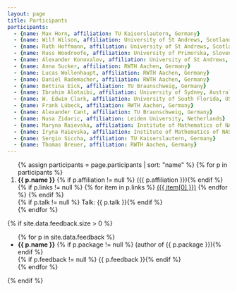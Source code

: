 ```yaml
---
layout: page
title: Participants
participants:
  - {name: Max Horn, affiliation: TU Kaiserslautern, Germany}
  - {name: Wilf Wilson, affiliation: University of St Andrews, Scotland}
  - {name: Ruth Hoffmann, affiliation: University of St Andrews, Scotland}
  - {name: Russ Woodroofe, affiliation: University of Primorska, Slovenia}
  - {name: Alexander Konovalov, affiliation: University of St Andrews, Scotland}
  - {name: Anna Sucker, affiliation: RWTH Aachen, Germany}
  - {name: Lucas Wollenhaupt, affiliation: RWTH Aachen, Germany}
  - {name: Daniel Rademacher, affiliation: RWTH Aachen, Germany}
  - {name: Bettina Eick, affiliation: TU Braunschweig, Germany}
  - {name: Ibrahim Alotaibi, affiliation: University of Sydney, Australia}
  - {name: W. Edwin Clark, affiliation: University of South Florida, USA}
  - {name: Frank Lübeck, affiliation: RWTH Aachen, Germany}
  - {name: Alexander Cant, affiliation: TU Braunschweig, Germany}
  - {name: Nusa Zidaric, affiliation: Leiden University, Netherlands}
  - {name: Maryna Raievska, affiliation: Institute of Mathematics of NAS of Ukraine, Kyiv, Ukraine}
  - {name: Iryna Raievska, affiliation: Institute of Mathematics of NAS of Ukraine, Kyiv, Ukraine}
  - {name: Sergio Siccha, affiliation: TU Kaiserslautern, Germany}
  - {name: Thomas Breuer, affiliation: RWTH Aachen, Germany}
---
```


<ol>{% assign participants = page.participants | sort: "name" %}
{% for p in participants %}
  <li>
    <strong>{{ p.name }}</strong>
    {% if p.affiliation != null %} ({{ p.affiliation }}){% endif %}
    {% if p.links != null %}
        {% for item in p.links %}
            <a href="{{ item[1] }}">({{ item[0] }})</a>
        {% endfor %}
    {% endif %}
    <br/>
      {% if p.talk != null %} Talk: {{ p.talk }}{% endif %}
  </li>
{% endfor %}
</ol>

{% if site.data.feedback.size > 0 %}

<ul>
{% for p in site.data.feedback %}
  <li>
    <strong>{{ p.name }}</strong>
    {% if p.package != null %} (author of {{ p.package }}){% endif %}
    <br/>
    {% if p.feedback != null %} {{ p.feedback }}{% endif %}
  </li>
{% endfor %}
</ul>

{% endif %}
